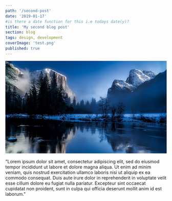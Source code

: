 ```yaml
---
path: '/second-post'
date: '2019-01-17'
#is there a date function for this i.e todays date(y)?
title: 'My second blog post'
section: blog
tags: design, development
coverImage: 'test.png'
published: true
---
```


![alt-text for image](test.png)

"Lorem ipsum dolor sit amet, consectetur adipiscing elit, sed do eiusmod tempor incididunt ut labore et dolore magna aliqua. Ut enim ad minim veniam, quis nostrud exercitation ullamco laboris nisi ut aliquip ex ea commodo consequat. Duis aute irure dolor in reprehenderit in voluptate velit esse cillum dolore eu fugiat nulla pariatur. Excepteur sint occaecat cupidatat non proident, sunt in culpa qui officia deserunt mollit anim id est laborum."
